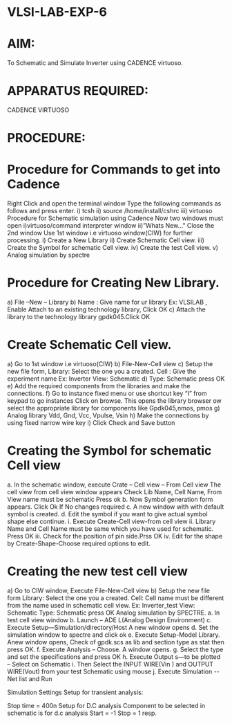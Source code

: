 # VLSI-LAB-EXP-6

# AIM:
To Schematic and Simulate Inverter using CADENCE virtuoso.

# APPARATUS REQUIRED:
CADENCE VIRTUOSO

# PROCEDURE:
# Procedure for Commands to get into Cadence
Right Click and open the terminal window
Type the following commands as follows and press enter.
i) tcsh
ii) source /home/install/cshrc
iii) virtuoso
Procedure for Schematic simulation using Cadence
Now two windows must open i)virtuoso/command interpreter window ii)”Whats New…"
Close the 2nd window
Use 1st window i.e virtuoso window(CIW) for further processing.
i) Create a New Library
ii) Create Schematic Cell view.
iii) Create the Symbol for schematic Cell view.
iv) Create the test Cell view.
v) Analog simulation by spectre

# Procedure for Creating New Library.
a) File –New – Library
b) Name : Give name for ur library Ex: VLSILAB , Enable Attach to an existing technology library, Click OK
c) Attach the library to the technology library gpdk045.Click OK

# Create Schematic Cell view.
a) Go to 1st window i.e virtuoso(CIW)
b) File-New-Cell view
c) Setup the new file form, Library: Select the one you a created. Cell : Give the experiment name Ex: Inverter View: Schematic
d) Type: Schematic press OK
e) Add the required components from the libraries and make the connections.
f) Go to instance fixed menu or use shortcut key “I” from keypad to go instances Click on browse. This opens the library browser ow select the appropriate library for components like Gpdk045,nmos, pmos
g) Analog library Vdd, Gnd, Vcc, Vpulse, Vsin
h) Make the connections by using fixed narrow wire key
i) Click Check and Save button

# Creating the Symbol for schematic Cell view
a. In the schematic window, execute Crate – Cell view – From Cell view The cell view from cell view window appears Check Lib Name, Cell Name, From View name must be schematic Press ok
b. Now Symbol generation form appears. Click Ok If No changes required
c. A new window with with default symbol is created.
d. Edit the symbol if you want to give actual symbol shape else continue.
i. Execute Create-Cell view-from cell view
ii. Library Name and Cell Name must be same which you have used for schematic. Press OK
iii. Check for the position of pin side.Prss OK
iv. Edit for the shape by Create-Shape-Choose required options to edit.

# Creating the new test cell view
a) Go to CIW window, Execute File-New-Cell view
b) Setup the new file form
Library: Select the one you a created.
Cell: Cell name must be different from the name used in schematic cell view. Ex: Inverter_test
View: Schematic
Type: Schematic press OK
Analog simulation by SPECTRE.
a. In test cell view window
b. Launch – ADE L(Analog Design Environment)
c. Execute Setup—Simulation/directory/Host A new window opens
d. Set the simulation window to spectre and click ok
e. Execute Setup-Model Library. Anew window opens, Check of gpdk.scs as lib and section type as stat then press OK.
f. Execute Analysis – Choose. A window opens.
g. Select the type and set the specifications and press OK
h. Execute Output s—to be plotted – Select on Schematic
i. Then Select the INPUT WIRE(Vin ) and OUTPUT WIRE(Vout) from your test Schematic using mouse
j. Execute Simulation -- Net list and Run

Simulation Settings
Setup for transient analysis:

Stop time = 400n
Setup for D.C analysis
Component to be selected in schematic is for d.c analysis
Start = -1 Stop = 1 resp.


